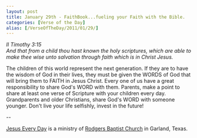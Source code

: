 ```yaml
---
layout: post
title: January 29th - FaithBook...fueling your Faith with the Bible.
categories: [Verse of the Day]
alias: [/VerseOfTheDay/2011/01/29/]
---
```


_II Timothy 3:15  
And that from a child thou hast known the holy scriptures, which are
able to make thee wise unto salvation through faith which is in Christ
Jesus._

The children of this world represent the next generation. If they
are to have the wisdom of God in their lives, they must be given the
WORDS of God that will bring them to FAITH in Jesus Christ. Every one
of us have a great responsibility to share God's WORD with them.
Parents, make a point to share at least one verse of Scripture with
your children every day. Grandparents and older Christians, share
God's WORD with someone younger. Don't live your life selfishly,
invest in the future!

 --

<a href=http://jesuseveryday.net>Jesus Every Day</a> is a ministry of <a href=http://rodgersbaptist.net>Rodgers Baptist Church</a> in Garland, Texas.
